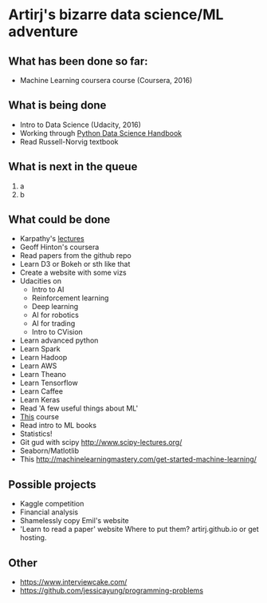 # Artirj's bizarre data science/ML adventure
## What has been done so far:
* Machine Learning coursera course (Coursera, 2016)

## What is being done
* Intro to Data Science (Udacity, 2016)
* Working through [Python Data Science Handbook](https://github.com/jakevdp/PythonDataScienceHandbook) 
* Read Russell-Norvig textbook

## What is next in the queue
1. a
2. b

## What could be done
* Karpathy's [lectures](http://cs231n.github.io/)
* Geoff Hinton's coursera
* Read papers from the github repo
* Learn D3 or Bokeh or sth like that
* Create a website with some vizs
* Udacities on
  * Intro to AI
  * Reinforcement learning
  * Deep learning
  * AI for robotics
  * AI for trading
  * Intro to CVision
* Learn advanced python
* Learn Spark
* Learn Hadoop
* Learn AWS
* Learn Theano
* Learn Tensorflow
* Learn Caffee
* Learn Keras
* Read 'A few useful things about ML'
* [This](http://cs109.github.io/2015/index.html) course
* Read intro to ML books
* Statistics!
* Git gud with scipy http://www.scipy-lectures.org/
* Seaborn/Matlotlib
* This http://machinelearningmastery.com/get-started-machine-learning/

## Possible projects
* Kaggle competition
* Financial analysis
* Shamelessly copy Emil's website
* 'Learn to read a paper' website
Where to put them? artirj.github.io or get hosting.

## Other
* https://www.interviewcake.com/
* https://github.com/jessicayung/programming-problems

